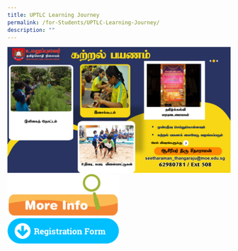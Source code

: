 ```yaml
---
title: UPTLC Learning Journey
permalink: /for-Students/UPTLC-Learning-Journey/
description: ""
---
```

<a href="https://form.gov.sg/63dc9fe7d4e11c0012840194">
<img alt="" src="/images/LJ_EDM.png"></a>

<a href="https://tinyurl.com/registrationIPAP2023">

<a href="/files/2023_UPTLC_LJ.pdf">
<img style="width: 50%;" src="/images/More-Info-1024x389.png"></a>

<br>

<a href="https://form.gov.sg/63dc9fe7d4e11c0012840194">
<img style="width: 50%;" src="/images/Registration_Form_BVC.png"></a>